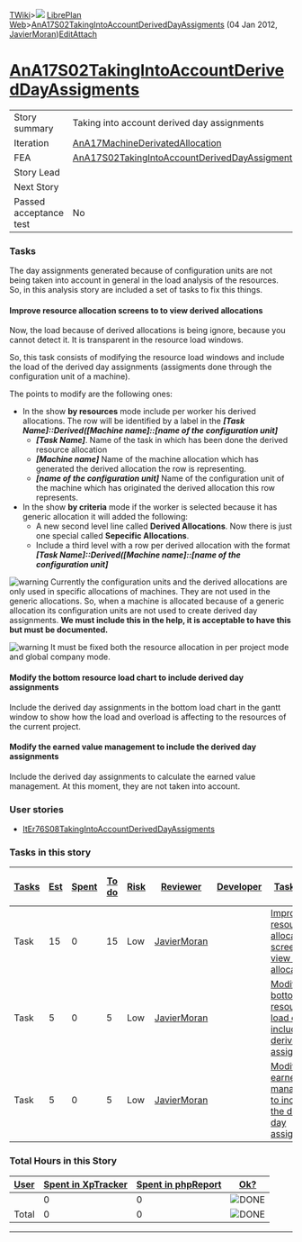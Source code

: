 [TWiki](/twiki/Main/WebHome)&gt;![](/twiki/TWiki/TWikiDocGraphics/web-bg-small.gif) [LibrePlan Web](/twiki/LibrePlan/WebHome)&gt;[AnA17S02TakingIntoAccountDerivedDayAssigments](http://wiki.libreplan-enterprise.com/twiki/LibrePlan/AnA17S02TakingIntoAccountDerivedDayAssigments "Topic revision: 2 (04 Jan 2012 - 11:13:12)") (04 Jan 2012, [JavierMoran](/twiki/Main/JavierMoran))[Edit](http://wiki.libreplan-enterprise.com/twiki/bin/edit/LibrePlan/AnA17S02TakingIntoAccountDerivedDayAssigments?t=1520337863 "Edit this topic text")[Attach](/twiki/bin/attach/LibrePlan/AnA17S02TakingIntoAccountDerivedDayAssigments "Attach an image or document to this topic")

 [AnA17S02TakingIntoAccountDerivedDayAssigments](/twiki/LibrePlan/AnA17S02TakingIntoAccountDerivedDayAssigments)
============================================================================================================================================================================



|                        |                                                                                                                          |
|------------------------|--------------------------------------------------------------------------------------------------------------------------|
| Story summary          | Taking into account derived day assignments                                                                              |
| Iteration              | [AnA17MachineDerivatedAllocation](/twiki/LibrePlan/AnA17MachineDerivatedAllocation)                             |
| FEA                    | [AnA17S02TakingIntoAccountDerivedDayAssigments](/twiki/LibrePlan/AnA17S02TakingIntoAccountDerivedDayAssigments) |
| Story Lead             |                                                                                                                          |
| Next Story             |                                                                                                                          |
| Passed acceptance test | No                                                                                                                       |

###  Tasks

The day assignments generated because of configuration units are not being taken into account in general in the load analysis of the resources. So, in this analysis story are included a set of tasks to fix this things.



####  Improve resource allocation screens to to view derived allocations

Now, the load because of derived allocations is being ignore, because you cannot detect it. It is transparent in the resource load windows.

So, this task consists of modifying the resource load windows and include the load of the derived day assignments (assigments done through the configuration unit of a machine).

The points to modify are the following ones:

-   In the show **by resources** mode include per worker his derived allocations. The row will be identified by a label in the ***\[Task Name\]::Derived(\[Machine name\]::\[name of the configuration unit\]***
    -   ***\[Task Name\]***. Name of the task in which has been done the derived resource allocation
    -   ***\[Machine name\]*** Name of the machine allocation which has generated the derived allocation the row is representing.
    -   ***\[name of the configuration unit\]*** Name of the configuration unit of the machine which has originated the derived allocation this row represents.
-   In the show **by criteria** mode if the worker is selected because it has generic allocation it will added the following:
    -   A new second level line called **Derived Allocations**. Now there is just one special called **Sepecific Allocations**.
    -   Include a third level with a row per derived allocation with the format ***\[Task Name\]::Derived(\[Machine name\]::\[name of the configuration unit\]***

![warning](/twiki/TWiki/TWikiDocGraphics/warning.gif) Currently the configuration units and the derived allocations are only used in specific allocations of machines. They are not used in the generic allocations. So, when a machine is allocated because of a generic allocation its configuration units are not used to create derived day assignments. **We must include this in the help, it is acceptable to have this but must be documented.**

![warning](/twiki/TWiki/TWikiDocGraphics/warning.gif) It must be fixed both the resource allocation in per project mode and global company mode.



####  Modify the bottom resource load chart to include derived day assignments

Include the derived day assignments in the bottom load chart in the gantt window to show how the load and overload is affecting to the resources of the current project.



####  Modify the earned value management to include the derived day assignments

Include the derived day assignments to calculate the earned value management. At this moment, they are not taken into account.

###  User stories

-   [ItEr76S08TakingIntoAccountDerivedDayAssigments](/twiki/LibrePlan/ItEr76S08TakingIntoAccountDerivedDayAssigments)

###  Tasks in this story



| [Tasks](http://wiki.libreplan-enterprise.com/twiki/LibrePlan/AnA17S02TakingIntoAccountDerivedDayAssigments?sortcol=0;table=2;up=0#sorted_table "Sort by this column") | [Est](http://wiki.libreplan-enterprise.com/twiki/LibrePlan/AnA17S02TakingIntoAccountDerivedDayAssigments?sortcol=1;table=2;up=0#sorted_table "Sort by this column") | [Spent](http://wiki.libreplan-enterprise.com/twiki/LibrePlan/AnA17S02TakingIntoAccountDerivedDayAssigments?sortcol=2;table=2;up=0#sorted_table "Sort by this column") | [To do](http://wiki.libreplan-enterprise.com/twiki/LibrePlan/AnA17S02TakingIntoAccountDerivedDayAssigments?sortcol=3;table=2;up=0#sorted_table "Sort by this column") | [Risk](http://wiki.libreplan-enterprise.com/twiki/LibrePlan/AnA17S02TakingIntoAccountDerivedDayAssigments?sortcol=4;table=2;up=0#sorted_table "Sort by this column") | [Reviewer](http://wiki.libreplan-enterprise.com/twiki/LibrePlan/AnA17S02TakingIntoAccountDerivedDayAssigments?sortcol=5;table=2;up=0#sorted_table "Sort by this column") | [Developer](http://wiki.libreplan-enterprise.com/twiki/LibrePlan/AnA17S02TakingIntoAccountDerivedDayAssigments?sortcol=6;table=2;up=0#sorted_table "Sort by this column") | [Task Name](http://wiki.libreplan-enterprise.com/twiki/LibrePlan/AnA17S02TakingIntoAccountDerivedDayAssigments?sortcol=7;table=2;up=0#sorted_table "Sort by this column") | [Start Date](http://wiki.libreplan-enterprise.com/twiki/LibrePlan/AnA17S02TakingIntoAccountDerivedDayAssigments?sortcol=8;table=2;up=0#sorted_table "Sort by this column") | [Est End Date](http://wiki.libreplan-enterprise.com/twiki/LibrePlan/AnA17S02TakingIntoAccountDerivedDayAssigments?sortcol=9;table=2;up=0#sorted_table "Sort by this column") | [End Date](http://wiki.libreplan-enterprise.com/twiki/LibrePlan/AnA17S02TakingIntoAccountDerivedDayAssigments?sortcol=10;table=2;up=0#sorted_table "Sort by this column") |
|--------------------------------------------------------------------------------------------------------------------------------------------------------------------------------|------------------------------------------------------------------------------------------------------------------------------------------------------------------------------|--------------------------------------------------------------------------------------------------------------------------------------------------------------------------------|--------------------------------------------------------------------------------------------------------------------------------------------------------------------------------|-------------------------------------------------------------------------------------------------------------------------------------------------------------------------------|-----------------------------------------------------------------------------------------------------------------------------------------------------------------------------------|------------------------------------------------------------------------------------------------------------------------------------------------------------------------------------|------------------------------------------------------------------------------------------------------------------------------------------------------------------------------------|-------------------------------------------------------------------------------------------------------------------------------------------------------------------------------------|---------------------------------------------------------------------------------------------------------------------------------------------------------------------------------------|------------------------------------------------------------------------------------------------------------------------------------------------------------------------------------|
| Task                                                                                                                                                                           | 15                                                                                                                                                                           | 0                                                                                                                                                                              | 15                                                                                                                                                                             | Low                                                                                                                                                                           | [JavierMoran](/twiki/Main/JavierMoran)                                                                                                                                   |                                                                                                                                                                                    | [Improve resource allocation screens to to view derived allocations](/twiki/LibrePlan/AnA17S02TakingIntoAccountDerivedDayAssigments#TasK1)                                |                                                                                                                                                                                     |                                                                                                                                                                                       |                                                                                                                                                                                    |
| Task                                                                                                                                                                           | 5                                                                                                                                                                            | 0                                                                                                                                                                              | 5                                                                                                                                                                              | Low                                                                                                                                                                           | [JavierMoran](/twiki/Main/JavierMoran)                                                                                                                                   |                                                                                                                                                                                    | [Modify the bottom resource load chart to include derived day assignments](/twiki/LibrePlan/AnA17S02TakingIntoAccountDerivedDayAssigments#TasK2)                          |                                                                                                                                                                                     |                                                                                                                                                                                       |                                                                                                                                                                                    |
| Task                                                                                                                                                                           | 5                                                                                                                                                                            | 0                                                                                                                                                                              | 5                                                                                                                                                                              | Low                                                                                                                                                                           | [JavierMoran](/twiki/Main/JavierMoran)                                                                                                                                   |                                                                                                                                                                                    | [Modify the earned value management to include the derived day assignments](/twiki/LibrePlan/AnA17S02TakingIntoAccountDerivedDayAssigments#TasK3)                         |                                                                                                                                                                                     |                                                                                                                                                                                       |                                                                                                                                                                                    |

###  Total Hours in this Story

| [User](http://wiki.libreplan-enterprise.com/twiki/LibrePlan/AnA17S02TakingIntoAccountDerivedDayAssigments?sortcol=0;table=3;up=0#sorted_table "Sort by this column") | [Spent in XpTracker](http://wiki.libreplan-enterprise.com/twiki/LibrePlan/AnA17S02TakingIntoAccountDerivedDayAssigments?sortcol=1;table=3;up=0#sorted_table "Sort by this column") | [Spent in phpReport](http://wiki.libreplan-enterprise.com/twiki/LibrePlan/AnA17S02TakingIntoAccountDerivedDayAssigments?sortcol=2;table=3;up=0#sorted_table "Sort by this column") | [Ok?](http://wiki.libreplan-enterprise.com/twiki/LibrePlan/AnA17S02TakingIntoAccountDerivedDayAssigments?sortcol=3;table=3;up=0#sorted_table "Sort by this column") |
|-------------------------------------------------------------------------------------------------------------------------------------------------------------------------------|---------------------------------------------------------------------------------------------------------------------------------------------------------------------------------------------|---------------------------------------------------------------------------------------------------------------------------------------------------------------------------------------------|------------------------------------------------------------------------------------------------------------------------------------------------------------------------------|
|                                                                                                                                                                               | 0                                                                                                                                                                                           | 0                                                                                                                                                                                           | ![DONE](/twiki/TWiki/TWikiDocGraphics/choice-yes.gif "DONE")                                                                                                             |
| Total                                                                                                                                                                         | 0                                                                                                                                                                                           | 0                                                                                                                                                                                           | ![DONE](/twiki/TWiki/TWikiDocGraphics/choice-yes.gif "DONE")                                                                                                             |

------------------------------------------------------------------------
